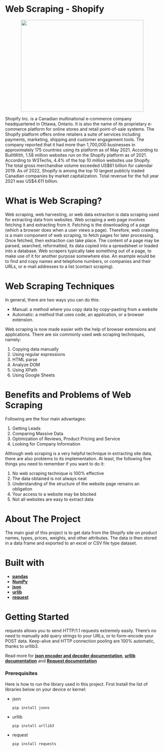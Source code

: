 # Web Scraping - Shopify
<p align="center">
  <img width="400" height="300" src="https://encrypted-tbn0.gstatic.com/images?q=tbn:ANd9GcSYAhiZBTeLXMvHtO4VDY42k8zngE5F8-Xdv_ZVnx1uBUhAnS6nDnglgtoXAUNdk1G7tLo&usqp=CAU">
</p>
Shopify Inc. is a Canadian multinational e-commerce company headquartered in Ottawa, Ontario. It is also the name of its proprietary e-commerce platform for online stores and retail point-of-sale systems. The Shopify platform offers online retailers a suite of services including payments, marketing, shipping and customer engagement tools. The company reported that it had more than 1,700,000 businesses in approximately 175 countries using its platform as of May 2021. According to BuiltWith, 1.58 million websites run on the Shopify platform as of 2021. According to W3Techs, 4.4% of the top 10 million websites use Shopify. The total gross merchandise volume exceeded US$61 billion for calendar 2019. As of 2022, Shopify is among the top 10 largest publicly traded Canadian companies by market capitalization. Total revenue for the full year 2021 was US$4.611 billion.

# What is Web Scraping?
Web scraping, web harvesting, or web data extraction is data scraping used for extracting data from websites. Web scraping a web page involves fetching it and extracting from it. Fetching is the downloading of a page (which a browser does when a user views a page). Therefore, web crawling is a main component of web scraping, to fetch pages for later processing. Once fetched, then extraction can take place. The content of a page may be parsed, searched, reformatted, its data copied into a spreadsheet or loaded into a database. Web scrapers typically take something out of a page, to make use of it for another purpose somewhere else. An example would be to find and copy names and telephone numbers, or companies and their URLs, or e-mail addresses to a list (contact scraping).

# Web Scraping Techniques
In general, there are two ways you can do this:
- Manual: a method where you copy data by copy-pasting from a website
- Automatic: a method that uses code, an application, or a browser extension.

Web scraping is now made easier with the help of browser extensions and applications. There are six commonly used web scraping techniques, namely:
1. Copying data manually
2. Using regular expressions
3. HTML parse
4. Analyze DOM
5. Using XPath
6. Using Google Sheets

# Benefits and Problems of Web Scraping
Following are the four main advantages:
1. Getting Leads
2. Comparing Massive Data
3. Optimization of Reviews, Product Pricing and Service
4. Looking for Company Information

Although web scraping is a very helpful technique in extracting site data, there are also problems to its implementation. At least, the following five things you need to remember if you want to do it:
1. No web scraping technique is 100% effective
1. The data obtained is not always neat
1. Understanding of the structure of the website page remains an obligation
1. Your access to a website may be blocked
1. Not all websites are easy to extract data

# About The Project
The main goal of this project is to get data from the Shopify site on product names, types, prices, weights, and other attributes. The data is then stored in a data frame and exported to an excel or CSV file type dataset.

# Built with
- [**pandas**](https://pandas.pydata.org/)
- [**NumPy**](https://numpy.org/)
- [**json**](https://docs.python.org/3/library/json.html)
- [**urlib**](https://docs.python.org/3/library/urllib.html#module-urllib)
- [**request**](https://docs.python-requests.org/en/latest/)

# Getting Started
requests allows you to send HTTP/1.1 requests extremely easily. There’s no need to manually add query strings to your URLs, or to form-encode your POST data. Keep-alive and HTTP connection pooling are 100% automatic, thanks to urllib3.

Read more for [**json encoder and decoder documentation**](https://docs.python.org/3/library/json.html), [**urllib documentation**](https://docs.python.org/3/library/urllib.html#module-urllib) and [**Request documentation**](https://docs.python-requests.org/en/latest/)
### **Prerequisites**
Here is how to run the library used in this project. First Install the list of libraries below on your device or kernel:
- json <br>
  ```
  pip install jsons
  ```
- urllib <br>
  ```
  pip install urllib3
  ```
- request <br>
  ```
  pip install requests
  ```
